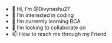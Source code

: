 - 👋 Hi, I’m @Divynashu27
- 👀 I’m interested in coding
- 🌱 I’m currently learning BCA
- 💞️ I’m looking to collaborate on 
- 📫 How to reach me through my Friend 

<!---
Divynashu27/Divynashu27 is a ✨ special ✨ repository because its `README.md` (this file) appears on your GitHub profile.
You can click the Preview link to take a look at your changes.
--->
